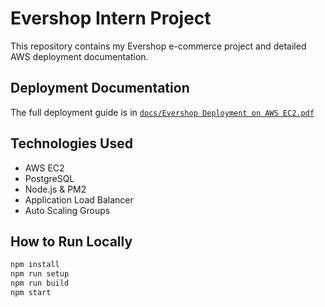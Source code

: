 # Evershop Intern Project

This repository contains my Evershop e-commerce project and detailed AWS deployment documentation.

## Deployment Documentation
The full deployment guide is in [`docs/Evershop Deployment on AWS EC2.pdf`](https://drive.google.com/file/d/15OBy_OpjFwOqQ0LI7ibosxDVeYPv8B8-/view?usp=drive_link)

## Technologies Used
- AWS EC2
- PostgreSQL
- Node.js & PM2
- Application Load Balancer
- Auto Scaling Groups

## How to Run Locally
```bash
npm install
npm run setup
npm run build
npm start
